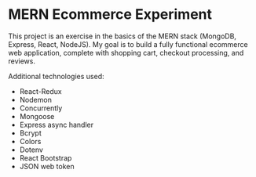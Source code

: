 # MERN Ecommerce Experiment

This project is an exercise in the basics of the MERN stack (MongoDB, Express, React, NodeJS).
My goal is to build a fully functional ecommerce web application, complete with shopping cart,
checkout processing, and reviews.

Additional technologies used:

- React-Redux
- Nodemon
- Concurrently
- Mongoose
- Express async handler
- Bcrypt
- Colors
- Dotenv
- React Bootstrap
- JSON web token
